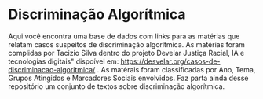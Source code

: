 # Discriminação Algorítmica 

Aqui você encontra uma base de dados com links para as matérias que relatam casos suspeitos de discriminação algorítmica. 
As matérias foram complidas por Tacizio Silva dentro do projeto Develar Justiça Racial, IA e tecnologias digitais" 
dispoível em: https://desvelar.org/casos-de-discriminacao-algoritmica/ . 
As matérais foram classificadas por Ano, Tema, Grupos Atingidos e Marcadores Sociais envolvidos. 
Faz parta ainda desse repositório um conjunto de textos sobre discriminação algorítmica.
